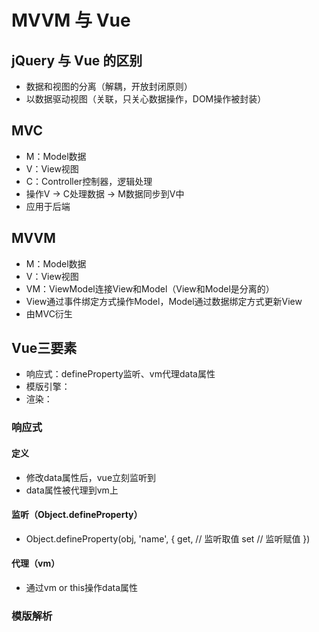 # MVVM 与 Vue

## jQuery 与 Vue 的区别
* 数据和视图的分离（解耦，开放封闭原则）
* 以数据驱动视图（关联，只关心数据操作，DOM操作被封装）

## MVC
* M：Model数据
* V：View视图
* C：Controller控制器，逻辑处理
* 操作V -> C处理数据 -> M数据同步到V中
* 应用于后端

## MVVM
* M：Model数据
* V：View视图
* VM：ViewModel连接View和Model（View和Model是分离的）
* View通过事件绑定方式操作Model，Model通过数据绑定方式更新View
* 由MVC衍生

## Vue三要素
* 响应式：defineProperty监听、vm代理data属性
* 模版引擎：
* 渲染：

### 响应式

#### 定义
* 修改data属性后，vue立刻监听到
* data属性被代理到vm上

#### 监听（Object.defineProperty）
* Object.defineProperty(obj, 'name', {
    get, // 监听取值
    set // 监听赋值
})

#### 代理（vm）
* 通过vm or this操作data属性

### 模版解析
